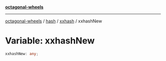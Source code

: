 [**octagonal-wheels**](../../../../../../README.md)

***

[octagonal-wheels](../../../../../../globals.md) / [hash](../../../README.md) / [xxhash](../README.md) / xxhashNew

# Variable: xxhashNew

```ts
xxhashNew: any;
```
